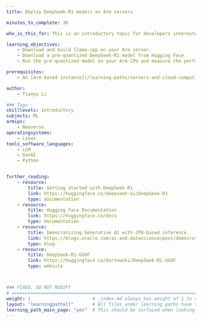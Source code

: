 ```yaml
---
title: Deploy DeepSeek-R1 models on Arm servers

minutes_to_complete: 30

who_is_this_for: This is an introductory topic for developers interested in running DeepSeek-R1 on Arm-based servers. 

learning_objectives:
    - Download and build llama.cpp on your Arm server.
    - Download a pre-quantized DeepSeek-R1 model from Hugging Face.
    - Run the pre-quantized model on your Arm CPU and measure the performance.

prerequisites:
    - An [Arm based instance](/learning-paths/servers-and-cloud-computing/csp/) from a cloud service provider or an on-premise Arm server. This Learning Path was tested on an AWS Graviton4 r8g.24xlarge instance.

author:
    - Tianyu Li

### Tags
skilllevels: Introductory
subjects: ML
armips:
    - Neoverse
operatingsystems:
    - Linux
tools_software_languages:
    - LLM
    - GenAI
    - Python


further_reading:
    - resource:
        title: Getting started with DeepSeek-R1
        link: https://huggingface.co/deepseek-ai/DeepSeek-R1
        type: documentation
    - resource:
        title: Hugging Face Documentation
        link: https://huggingface.co/docs
        type: documentation
    - resource:
        title: Democratizing Generative AI with CPU-based inference 
        link: https://blogs.oracle.com/ai-and-datascience/post/democratizing-generative-ai-with-cpu-based-inference
        type: blog
    - resource: 
        title: DeepSeek-R1-GGUF
        link: https://huggingface.co/bartowski/DeepSeek-R1-GGUF 
        type: website



### FIXED, DO NOT MODIFY
# ================================================================================
weight: 1                       # _index.md always has weight of 1 to order correctly
layout: "learningpathall"       # All files under learning paths have this same wrapper
learning_path_main_page: "yes"  # This should be surfaced when looking for related content. Only set for _index.md of learning path content.
---
```

